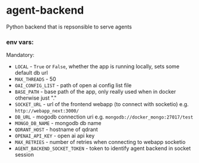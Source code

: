 # agent-backend

Python backend that is repsonsible to serve agents

### env vars:

Mandatory:
- `LOCAL` - `True` or `False`, whether the app is running locally, sets some default db url
- `MAX_THREADS` - 50
- `OAI_CONFIG_LIST` - path of open ai config list file
- `BASE_PATH` - base path of the app, only really used when in docker otherwise just "."
- `SOCKET_URL` - url of the frontend webapp (to connect with socketio) e.g. `http://webapp_next:3000/`
- `DB_URL` - mogodb connection uri e.g. `mongodb://docker_mongo:27017/test`
- `MONGO_DB_NAME` - mongodb db name
- `QDRANT_HOST` - hostname of qdrant
- `OPENAI_API_KEY` - open ai api key
- `MAX_RETRIES` - number of retries when connecting to webapp socketio
- `AGENT_BACKEND_SOCKET_TOKEN` - token to identify agent backend in socket session
